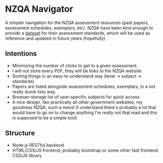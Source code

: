 # NZQA Navigator

A simpler navigation for the NZQA assessment resources (past papers, assessment schedules, exemplars, etc).
NZQA have been kind enough to provide a [dataset](https://catalogue.data.govt.nz/dataset/list-of-standards-by-category-2020) for their assessment standards, which will be used as reference and updated in future years (hopefully).

## Intentions

- Minimizing the number of clicks to get to a given assessment.
- I will not store every PDF, they will be links to the NZQA website.
- Sorting things in an easy-to-understand way (level -> subject -> standards)
- Papers are listed alongside assessment schedules, exemplars, in a not really dumb listy way
- Browser-storage list of user-specific subjects for quick access
- A nice design, like practically all other government websites, my goodness NZQA, such a mess! (I understand there's probably a lot that would have to go on to change anything I'm really not that mad and this is supposed to be a simple tool)

## Structure

- Node.js RESTful backend
- HTML/CSS/JS frontend, probably bootstrap or some other fast frontend CSS/JS library
